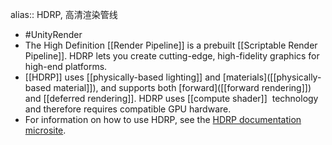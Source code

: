 alias:: HDRP, 高清渲染管线

- #UnityRender
- The High Definition [[Render Pipeline]] is a prebuilt [[Scriptable Render Pipeline]]. HDRP lets you create cutting-edge, high-fidelity graphics for high-end platforms.
- [[HDRP]] uses [[physically-based lighting]] and [materials]([[physically-based material]]), and supports both [forward]([[forward rendering]]) and [[deferred rendering]]. HDRP uses [[compute shader]]  technology and therefore requires compatible GPU hardware.
- For information on how to use HDRP, see the [HDRP documentation microsite](https://docs.unity3d.com/Packages/com.unity.render-pipelines.high-definition@latest).